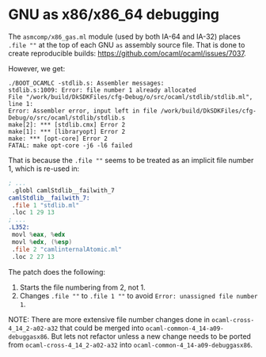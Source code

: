 # GNU as x86/x86_64 debugging

The `asmcomp/x86_gas.ml` module (used by both IA-64 and IA-32) places `.file ""` at the top
of each GNU `as` assembly source file.
That is done to create reproducible builds: <https://github.com/ocaml/ocaml/issues/7037>.

However, we get:

```text
./BOOT_OCAMLC -stdlib.s: Assembler messages:
stdlib.s:1009: Error: file number 1 already allocated
File "/work/build/DkSDKFiles/cfg-Debug/o/src/ocaml/stdlib/stdlib.ml", line 1:
Error: Assembler error, input left in file /work/build/DkSDKFiles/cfg-Debug/o/src/ocaml/stdlib/stdlib.s
make[2]: *** [stdlib.cmx] Error 2
make[1]: *** [libraryopt] Error 2
make: *** [opt-core] Error 2
FATAL: make opt-core -j6 -l6 failed
```

That is because the `.file ""` seems to be treated as an implicit file number 1,
which is re-used in:

```asm
; ...
 .globl camlStdlib__failwith_7
camlStdlib__failwith_7:
 .file 1 "stdlib.ml"
 .loc 1 29 13
; ...
.L352:
 movl %eax, %edx
 movl %edx, (%esp)
 .file 2 "camlinternalAtomic.ml"
 .loc 2 27 13
```

The patch does the following:

1. Starts the file numbering from 2, not 1.
2. Changes `.file ""` to `.file 1 ""` to avoid `Error: unassigned file number 1`.

NOTE: There are more extensive file number changes done in `ocaml-cross-4_14_2-a02-a32`
that could be merged into `ocaml-common-4_14-a09-debuggasx86`. But lets not refactor
unless a new change needs to be ported from `ocaml-cross-4_14_2-a02-a32` into
`ocaml-common-4_14-a09-debuggasx86`.
